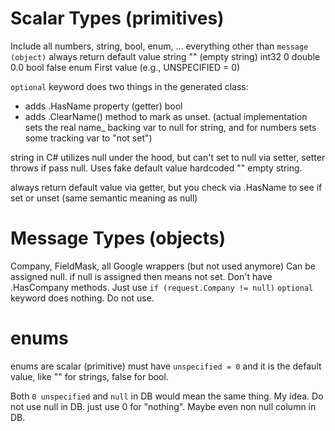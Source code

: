 # Scalar Types (primitives)

Include all numbers, string, bool, enum, ... everything other than `message (object)`
always return default value
string "" (empty string)
int32 0
double 0.0
bool false
enum First value (e.g., UNSPECIFIED = 0)

`optional` keyword does two things in the generated class:

- adds .HasName property (getter) bool
- adds .ClearName() method to mark as unset. (actual implementation sets the real name\_ backing var to null for string, and for numbers sets some tracking var to "not set")

string in C# utilizes null under the hood, but can't set to null via setter, setter throws if pass null. Uses fake default value hardcoded "" empty string.

always return default value via getter, but you check via .HasName to see if set or unset (same semantic meaning as null)

# Message Types (objects)

Company, FieldMask, all Google wrappers (but not used anymore)
Can be assigned null.
if null is assigned then means not set.
Don't have .HasCompany methods. Just use `if (request.Company != null)`
`optional` keyword does nothing. Do not use.

# enums

enums are scalar (primitive)
must have `unspecified = 0` and it is the default value, like "" for strings, false for bool.

Both `0 unspecified` and `null` in DB would mean the same thing.
My idea. Do not use null in DB. just use 0 for "nothing". Maybe even non null column in DB.
